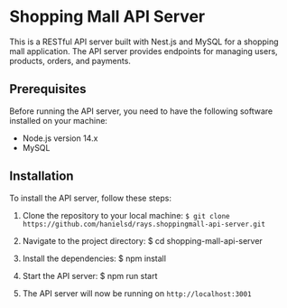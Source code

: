 # Shopping Mall API Server

This is a RESTful API server built with Nest.js and MySQL for a shopping mall application. The API server provides endpoints for managing users, products, orders, and payments.

## Prerequisites

Before running the API server, you need to have the following software installed on your machine:

- Node.js version 14.x
- MySQL

## Installation

To install the API server, follow these steps:

1. Clone the repository to your local machine:
   `$ git clone https://github.com/hanielsd/rays.shoppingmall-api-server.git`

2. Navigate to the project directory:
   \$ cd shopping-mall-api-server

3. Install the dependencies:
   \$ npm install

4. Start the API server:
   \$ npm run start

5. The API server will now be running on `http://localhost:3001`
